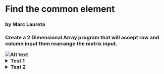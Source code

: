 <h1>Find the common element</h1>
<h3>by Marc Laureta<h3>

Create a 2 Dimensional Array program that will accept row and column input then rearrange the matrix input. 

<img title="a title" alt="Alt text" src="https://i.imgur.com/tCVrRsB.png">

<details>
    <summary>Test 1</summary>
    
    Enter Number of Rows: 3
    Enter Number of Columns: 3
    
    Enter element1 : 1
    Enter element2 : 2
    Enter element3 : 3
    Enter element4 : 4
    Enter element5 : 5
    Enter element6 : 6
    Enter element7 : 7
    Enter element8 : 8
    Enter element9 : 9
    
    Matrix Input:
    1 2 3
    4 5 6
    7 8 9
    
    Transposed Matrix:
    1 4 7
    2 5 8
    3 6 9
</details>
<details>
    <summary>Test 2</summary>
    
    Enter Number of Rows: 2
    Enter Number of Columns: 3
    
    Enter element1 : 4
    Enter element2 : 6
    Enter element3 : 7
    Enter element4 : 3
    Enter element5 : 2
    Enter element6 : 4
    
    Matrix Input:
    4 6 7
    3 2 4
    
    Transposed Matrix:
    4 3
    6 2
    7 4
</details>